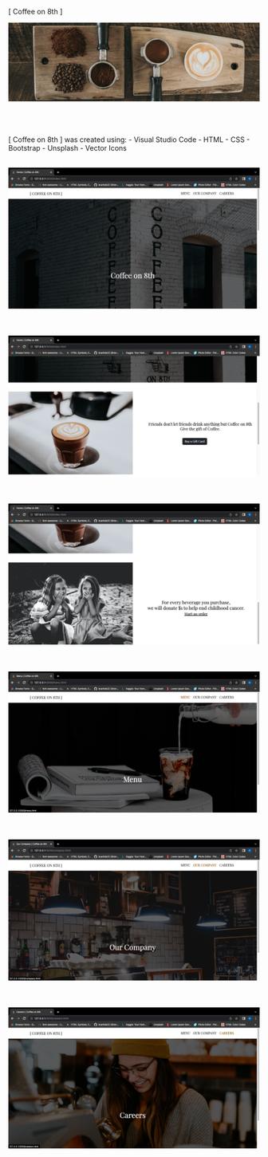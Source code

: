 [ Coffee on 8th ]

![](images/co87.jpg)

<br>
<br>
<br>
[ Coffee on 8th ] was created using:
- Visual Studio Code
- HTML
- CSS
- Bootstrap
- Unsplash
- Vector Icons
<br>
<br>

![](images/co81.png)
<br>
<br>
<br>
<br>
![](images/co82.png)
<br>
<br>
<br>
<br>
![](images/co83.png)
<br>
<br>
<br>
<br>
![](images/co84.png)
<br>
<br>
<br>
<br>
![](images/co85.png)
<br>
<br>
<br>
<br>
![](images/co86.png)

